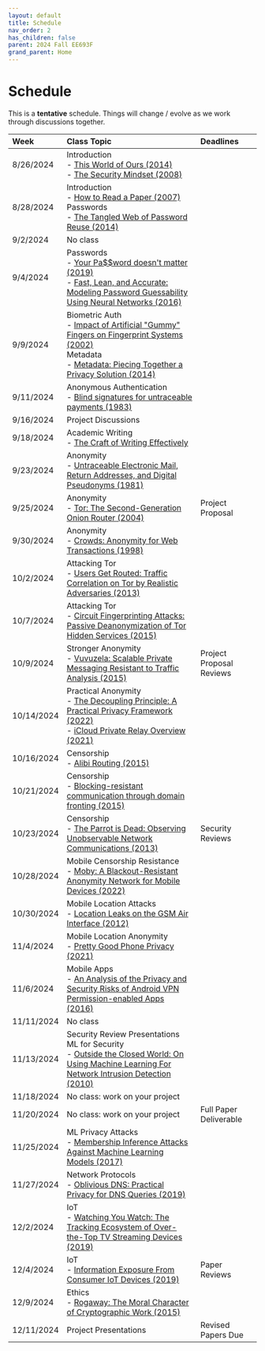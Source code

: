 ```yaml
---
layout: default
title: Schedule
nav_order: 2
has_children: false
parent: 2024 Fall EE693F
grand_parent: Home
---
```


# Schedule 

This is a **tentative** schedule. Things will change / evolve as we work through discussions together.

| Week       | Class Topic | Deadlines |
|:-----------|:------------------------------------------------------|:------------------|
|  8/26/2024 | Introduction<br>- [This World of Ours (2014)](papers/mickens.pdf)<br>- [The Security Mindset (2008)](https://www.schneier.com/blog/archives/2008/03/the_security_mi_1.html) | |
|  8/28/2024 | Introduction<br>- [How to Read a Paper (2007)](papers/how_to_read_a_paper.pdf)<br>Passwords<br>- [The Tangled Web of Password Reuse (2014)](papers/tangled-web.pdf) | |
|  9/2/2024  | No class | |
|  9/4/2024  | Passwords<br>- [Your Pa$$word doesn't matter (2019)](https://techcommunity.microsoft.com/t5/microsoft-entra-azure-ad-blog/your-pa-word-doesn-t-matter/ba-p/731984)<br>- [Fast, Lean, and Accurate: Modeling Password Guessability Using Neural Networks (2016)](papers/neural-passwords.pdf) | |
|  9/9/2024  | Biometric Auth<br>- [Impact of Artificial "Gummy" Fingers on Fingerprint Systems (2002)](https://cryptome.org/gummy.htm)<br>Metadata<br>- [Metadata: Piecing Together a Privacy Solution (2014)](papers/metadata.pdf) | |
|  9/11/2024 | Anonymous Authentication<br>- [Blind signatures for untraceable payments (1983)](papers/blindsignatures.pdf) | |
|  9/16/2024 | Project Discussions | |
|  9/18/2024 | Academic Writing<br>- [The Craft of Writing Effectively](https://youtu.be/vtIzMaLkCaM) | |
|  9/23/2024 | Anonymity<br>- [Untraceable Electronic Mail, Return Addresses, and Digital Pseudonyms (1981)](papers/chaum-mix.pdf) | |
|  9/25/2024 | Anonymity<br>- [Tor: The Second-Generation Onion Router (2004)](papers/tor.pdf) | Project Proposal |
|  9/30/2024 | Anonymity<br>- [Crowds: Anonymity for Web Transactions (1998)](papers/crowds.pdf) |     |
|  10/2/2024 | Attacking Tor<br>- [Users Get Routed: Traffic Correlation on Tor by Realistic Adversaries (2013)](papers/usersrouted-ccs13.pdf) |  |
|  10/7/2024 | Attacking Tor<br>- [Circuit Fingerprinting Attacks: Passive Deanonymization of Tor Hidden Services (2015)](papers/circuit-fingerprinting.pdf) |     |
|  10/9/2024 | Stronger Anonymity<br>- [Vuvuzela: Scalable Private Messaging Resistant to Traffic Analysis (2015)](papers/vuvuzela.pdf) |  Project Proposal Reviews    |
| 10/14/2024 | Practical Anonymity<br>- [The Decoupling Principle: A Practical Privacy Framework (2022)](papers/decoupling.pdf)<br>- [iCloud Private Relay Overview (2021)](papers/apple_pr.pdf) | |
| 10/16/2024 | Censorship<br>- [Alibi Routing (2015)](papers/alibi-routing.pdf) |     |
| 10/21/2024 | Censorship<br>- [Blocking-resistant communication through domain fronting (2015)](papers/domain-fronting.pdf) |     |
| 10/23/2024 | Censorship<br>- [The Parrot is Dead: Observing Unobservable Network Communications (2013)](papers/parrot.pdf) |  Security Reviews   |
| 10/28/2024 | Mobile Censorship Resistance<br>- [Moby: A Blackout-Resistant Anonymity Network for Mobile Devices (2022)](papers/moby.pdf) |     |
| 10/30/2024 | Mobile Location Attacks<br>- [Location Leaks on the GSM Air Interface (2012)](papers/location_leaks_gsm.pdf) |  |
| 11/4/2024  | Mobile Location Anonymity<br>- [Pretty Good Phone Privacy (2021)](papers/pgpp.pdf) | |
| 11/6/2024  | Mobile Apps<br>- [An Analysis of the Privacy and Security Risks of Android VPN Permission-enabled Apps (2016)](papers/vpn-app-risks.pdf) |     |
| 11/11/2024 | No class | |
| 11/13/2024 | Security Review Presentations<br>ML for Security<br>- [Outside the Closed World: On Using Machine Learning For Network Intrusion Detection (2010)](papers/ML-for-IDS.pdf) | |
| 11/18/2024 | No class: work on your project | |
| 11/20/2024 | No class: work on your project | Full Paper Deliverable |
| 11/25/2024 | ML Privacy Attacks<br>- [Membership Inference Attacks Against Machine Learning Models (2017)](papers/membership.pdf) | |
| 11/27/2024 | Network Protocols<br>- [Oblivious DNS: Practical Privacy for DNS Queries (2019)](papers/odns.pdf) |  |
| 12/2/2024  | IoT<br>- [Watching You Watch: The Tracking Ecosystem of Over-the-Top TV Streaming Devices (2019)](papers/watching.pdf) |  |
| 12/4/2024  | IoT<br>- [Information Exposure From Consumer IoT Devices (2019)](papers/ren-imc19.pdf) | Paper Reviews |
| 12/9/2024  | Ethics<br>- [Rogaway: The Moral Character of Cryptographic Work (2015)](papers/rogaway.pdf) |  |
| 12/11/2024 | Project Presentations | Revised Papers Due |